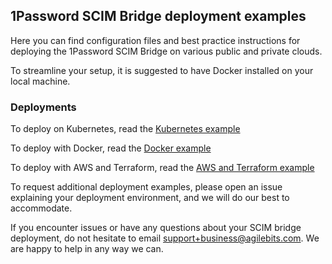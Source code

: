 ## 1Password SCIM Bridge deployment examples

Here you can find configuration files and best practice instructions for deploying the 1Password SCIM Bridge on various public and private clouds.

To streamline your setup, it is suggested to have Docker installed on your local machine.


### Deployments

To deploy on Kubernetes, read the [Kubernetes example](https://github.com/1Password/scim-examples/tree/master/kubernetes)

To deploy with Docker, read the [Docker example](https://github.com/1Password/scim-examples/tree/master/docker)

To deploy with AWS and Terraform, read the [AWS and Terraform example](https://github.com/1Password/scim-examples/tree/master/aws-terraform)

To request additional deployment examples, please open an issue explaining your deployment environment, and we will do our best to accommodate.

If you encounter issues or have any questions about your SCIM bridge deployment, do not hesitate to email support+business@agilebits.com. We are happy to help in any way we can.
